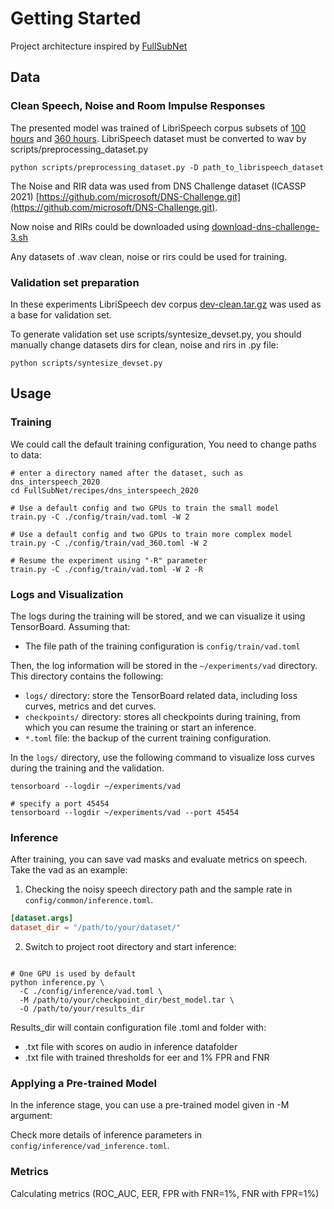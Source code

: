 # Getting Started

Project architecture inspired by [FullSubNet](https://github.com/haoxiangsnr/FullSubNet)

## Data

### Clean Speech, Noise and Room Impulse Responses

The presented model was trained of LibriSpeech corpus subsets of [100 hours](https://www.openslr.org/resources/12/train-clean-100.tar.gz) and [360 hours](https://www.openslr.org/resources/12/train-clean-360.tar.gz).
LibriSpeech dataset must be converted to wav by scripts/preprocessing_dataset.py 

```shell
python scripts/preprocessing_dataset.py -D path_to_librispeech_dataset
```

The Noise and RIR data was used from DNS Challenge dataset (ICASSP 2021) [https://github.com/microsoft/DNS-Challenge.git](https://github.com/microsoft/DNS-Challenge.git).

Now noise and RIRs could be downloaded using [download-dns-challenge-3.sh](https://github.com/microsoft/DNS-Challenge/blob/master/download-dns-challenge-3.sh)

Any datasets of .wav clean, noise or rirs could be used for training.   

### Validation set preparation

In these experiments LibriSpeech dev corpus [dev-clean.tar.gz](https://www.openslr.org/resources/12/dev-clean.tar.gz) was used as a base for validation set.

To generate validation set use scripts/syntesize_devset.py, you should manually change datasets dirs for clean, noise and rirs in .py file:

```shell
python scripts/syntesize_devset.py
```

## Usage

### Training

We could call the default training configuration, You need to change paths to data:

```shell
# enter a directory named after the dataset, such as dns_interspeech_2020
cd FullSubNet/recipes/dns_interspeech_2020

# Use a default config and two GPUs to train the small model
train.py -C ./config/train/vad.toml -W 2

# Use a default config and two GPUs to train more complex model
train.py -C ./config/train/vad_360.toml -W 2

# Resume the experiment using "-R" parameter
train.py -C ./config/train/vad.toml -W 2 -R
```

### Logs and Visualization

The logs during the training will be stored, and we can visualize it using TensorBoard. Assuming that:

- The file path of the training configuration is `config/train/vad.toml`

Then, the log information will be stored in the `~/experiments/vad` directory. This directory contains the following:

- `logs/` directory: store the TensorBoard related data, including loss curves, metrics and det curves.
- `checkpoints/` directory: stores all checkpoints during training, from which you can resume the training or start an inference.
- `*.toml` file: the backup of the current training configuration.

 In the `logs/` directory, use the following command to visualize loss curves during the training and the validation.

```shell
tensorboard --logdir ~/experiments/vad

# specify a port 45454
tensorboard --logdir ~/experiments/vad --port 45454
```

### Inference

After training, you can save vad masks and evaluate metrics on speech. Take the vad as an example:

1. Checking the noisy speech directory path and the sample rate in `config/common/inference.toml`.

```toml
[dataset.args]
dataset_dir = "/path/to/your/dataset/"
```

2. Switch to project root directory and start inference:

```shell

# One GPU is used by default
python inference.py \
  -C ./config/inference/vad.toml \
  -M /path/to/your/checkpoint_dir/best_model.tar \
  -O /path/to/your/results_dir
```
Results_dir will contain configuration file .toml and folder with:
 - .txt file with scores on audio in inference datafolder 
 - .txt file with trained thresholds for eer and 1% FPR and FNR

### Applying a Pre-trained Model

In the inference stage, you can use a pre-trained model given in -M argument:

Check more details of inference parameters in `config/inference/vad_inference.toml`.

### Metrics

Calculating metrics (ROC_AUC, EER, FPR with FNR=1%, FNR with FPR=1%)

